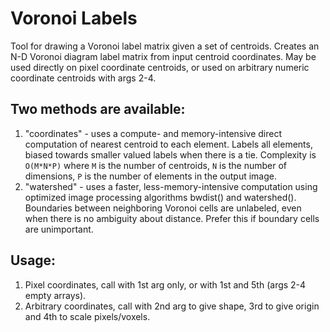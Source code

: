 # Voronoi Labels
Tool for drawing a Voronoi label matrix given a set of centroids. Creates an N-D Voronoi diagram label matrix from input centroid coordinates. May be used directly on pixel coordinate centroids, or used on arbitrary numeric coordinate centroids with args 2-4.

## Two methods are available:
1. "coordinates" - uses a compute- and memory-intensive direct computation of nearest centroid to each element. Labels all elements, biased towards smaller valued labels when there is a tie. Complexity is `O(M*N*P)` where `M` is the number of centroids, `N` is the number of dimensions, `P` is the number of elements in the output image.
2. "watershed" - uses a faster, less-memory-intensive computation using optimized image processing algorithms bwdist() and watershed(). Boundaries between neighboring Voronoi cells are unlabeled, even when there is no ambiguity about distance. Prefer this if boundary cells are unimportant.

## Usage:
1. Pixel coordinates, call with 1st arg only, or with 1st and 5th (args 2-4 empty arrays).
2. Arbitrary coordinates, call with 2nd arg to give shape, 3rd to give origin and 4th to scale pixels/voxels.
